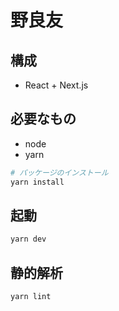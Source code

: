 # 野良友

## 構成

- React + Next.js

## 必要なもの

- node
- yarn

```bash
# パッケージのインストール
yarn install
```

## 起動

```bash
yarn dev
```

## 静的解析

```bash
yarn lint
```
